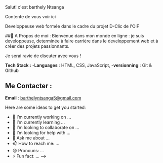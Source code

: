 Salut! c'est barthely Ntsanga

Contente de vous voir ici

Developpeuse web formée dans le cadre du projet D-Clic de l'OIF


##🚀 A Propos de moi :
Bienvenue dans mon monde en ligne : je suis developpeuse, determinée à faire carrière dans le developpement web et à créer des projets passionnants.

Je serai ravie de discuter avec vous !

**Tech Stack :**
-**Languages** : HTML, CSS, JavaScript,
-**versionning** : Git & Github

## Me Contacter :
**Email** : barthelyntsanga5@gmail.com



Here are some ideas to get you started:

- 🔭 I’m currently working on ...
- 🌱 I’m currently learning ...
- 👯 I’m looking to collaborate on ...
- 🤔 I’m looking for help with ...
- 💬 Ask me about ...
- 📫 How to reach me: ...
- 😄 Pronouns: ...
- ⚡ Fun fact: ...
-->
